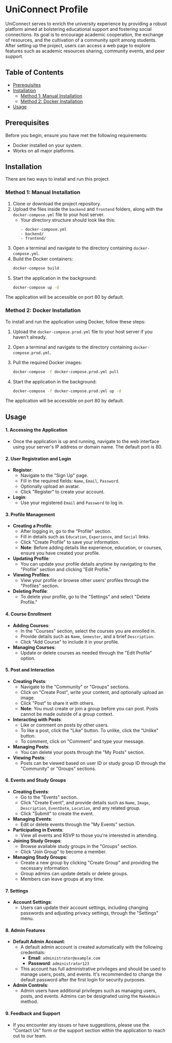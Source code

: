 # UniConnect Profile

UniConnect serves to enrich the university experience by providing a robust platform aimed at bolstering educational support and fostering social connections. Its goal is to encourage academic cooperation, the exchange of resources, and the cultivation of a community spirit among students. After setting up the project, users can access a web page to explore features such as academic resources sharing, community events, and peer support.

## Table of Contents

- [Prerequisites](#prerequisites)
- [Installation](#installation)
  - [Method 1: Manual Installation](#method-1-manual-installation)
  - [Method 2: Docker Installation](#method-2-docker-installation)
- [Usage](#usage)


## Prerequisites

Before you begin, ensure you have met the following requirements:

- Docker installed on your system.
- Works on all major platforms.

## Installation

There are two ways to install and run this project.

### Method 1: Manual Installation

1. Clone or download the project repository.
2. Upload the files inside the `backend` and `frontend` folders, along with the `docker-compose.yml` file to your host server.
   - Your directory structure should look like this:
     ```
     - docker-compose.yml
     - backend/
     - frontend/
     ```
3. Open a terminal and navigate to the directory containing `docker-compose.yml`.
4. Build the Docker containers:
   ```bash
   docker-compose build
   ```
5. Start the application in the background:
   ```bash
   docker-compose up -d
   ```
The application will be accessible on port 80 by default.

### Method 2: Docker Installation

To install and run the application using Docker, follow these steps:

1. Upload the `docker-compose.prod.yml` file to your host server if you haven't already.

2. Open a terminal and navigate to the directory containing `docker-compose.prod.yml`.

3. Pull the required Docker images:

   ```bash
   docker-compose -f docker-compose.prod.yml pull
   ```
 
4. Start the application in the background:

   ```bash
   docker-compose -f docker-compose.prod.yml up -d
   ```
 
The application will be accessible on port 80 by default.

## Usage

#### 1. **Accessing the Application**
   - Once the application is up and running, navigate to the web interface using your server's IP address or domain name. The default port is 80.

#### 2. **User Registration and Login**
   - **Register**: 
     - Navigate to the "Sign Up" page.
     - Fill in the required fields: `Name`, `Email`, `Password`.
     - Optionally upload an avatar.
     - Click "Register" to create your account.
   - **Login**:
     - Use your registered `Email` and `Password` to log in.

#### 3. **Profile Management**
   - **Creating a Profile**:
     - After logging in, go to the "Profile" section.
     - Fill in details such as `Education`, `Experience`, and `Social` links.
     - Click "Create Profile" to save your information.
     - **Note**: Before adding details like experience, education, or courses, ensure you have created your profile.
   - **Updating Profile**:
     - You can update your profile details anytime by navigating to the "Profile" section and clicking "Edit Profile."
   - **Viewing Profiles**:
     - View your profile or browse other users' profiles through the "Profiles" section.
   - **Deleting Profile**:
     - To delete your profile, go to the "Settings" and select "Delete Profile."

#### 4. **Course Enrollment**
   - **Adding Courses**:
     - In the "Courses" section, select the courses you are enrolled in.
     - Provide details such as `Name`, `Semester`, and a brief `Description`.
     - Click "Add Course" to include it in your profile.
   - **Managing Courses**:
     - Update or delete courses as needed through the "Edit Profile" option.

#### 5. **Post and Interaction**
   - **Creating Posts**:
     - Navigate to the "Community" or "Groups" sections.
     - Click on "Create Post", write your content, and optionally upload an image.
     - Click "Post" to share it with others.
     - **Note**: You must create or join a group before you can post. Posts cannot be made outside of a group context.
   - **Interacting with Posts**:
     - Like or comment on posts by other users.
     - To like a post, click the "Like" button. To unlike, click the "Unlike" button.
     - To comment, click on "Comment" and type your message.
   - **Managing Posts**:
     - You can delete your posts through the "My Posts" section.
   - **Viewing Posts**:
     - Posts can be viewed based on user ID or study group ID through the "Community" or "Groups" sections.

#### 6. **Events and Study Groups**
   - **Creating Events**:
     - Go to the "Events" section.
     - Click "Create Event", and provide details such as `Name`, `Image`, `Description`, `EventDate`, `Location`, and any related group.
     - Click "Submit" to create the event.
   - **Managing Events**:
     - Edit or delete events through the "My Events" section.
   - **Participating in Events**:
     - View all events and RSVP to those you're interested in attending.
   - **Joining Study Groups**:
     - Browse available study groups in the "Groups" section.
     - Click "Join Group" to become a member.
   - **Managing Study Groups**:
     - Create a new group by clicking "Create Group" and providing the necessary information.
     - Group admins can update details or delete groups.
     - Members can leave groups at any time.

#### 7. **Settings**
   - **Account Settings**:
     - Users can update their account settings, including changing passwords and adjusting privacy settings, through the "Settings" menu.

#### 8. **Admin Features**
   - **Default Admin Account**:
     - A default admin account is created automatically with the following credentials:
       - **Email**: `administrator@example.com`
       - **Password**: `administrator123`
     - This account has full administrative privileges and should be used to manage users, posts, and events. It's recommended to change the default password after the first login for security purposes.
   - **Admin Controls**:
     - Admin users have additional privileges such as managing users, posts, and events. Admins can be designated using the `MakeAdmin` method.

#### 9. **Feedback and Support**
   - If you encounter any issues or have suggestions, please use the "Contact Us" form or the support section within the application to reach out to our team.


